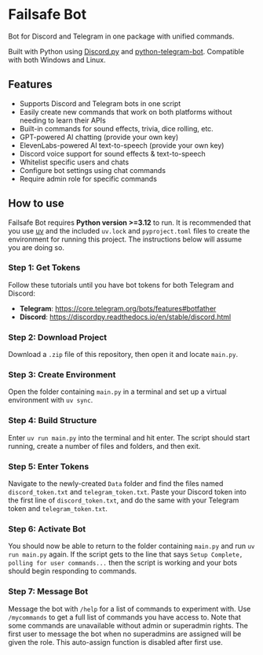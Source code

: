 # Failsafe Bot
Bot for Discord and Telegram in one package with unified commands.

Built with Python using [Discord.py](https://discordpy.readthedocs.io/en/stable/) and [python-telegram-bot](https://python-telegram-bot.org/). Compatible with both Windows and Linux.

## Features
- Supports Discord and Telegram bots in one script
- Easily create new commands that work on both platforms without needing to learn their APIs
- Built-in commands for sound effects, trivia, dice rolling, etc.
- GPT-powered AI chatting (provide your own key)
- ElevenLabs-powered AI text-to-speech (provide your own key)
- Discord voice support for sound effects & text-to-speech
- Whitelist specific users and chats
- Configure bot settings using chat commands
- Require admin role for specific commands

## How to use
Failsafe Bot requires **Python version >=3.12** to run. It is recommended that you use [uv](https://docs.astral.sh/uv/) and the included `uv.lock` and `pyproject.toml` files to create the environment for running this project. The instructions below will assume you are doing so.

### Step 1: Get Tokens
Follow these tutorials until you have bot tokens for both Telegram and Discord:
- **Telegram**: https://core.telegram.org/bots/features#botfather
- **Discord**: https://discordpy.readthedocs.io/en/stable/discord.html

### Step 2: Download Project
Download a `.zip` file of this repository, then open it and locate `main.py`.

### Step 3: Create Environment
Open the folder containing `main.py` in a terminal and set up a virtual environment with `uv sync`.

### Step 4: Build Structure
Enter `uv run main.py` into the terminal and hit enter. The script should start running, create a number of files and folders, and then exit.

### Step 5: Enter Tokens
Navigate to the newly-created `Data` folder and find the files named `discord_token.txt` and `telegram_token.txt`. Paste your Discord token into the first line of `discord_token.txt`, and do the same with your Telegram token and `telegram_token.txt`.

### Step 6: Activate Bot
You should now be able to return to the folder containing `main.py` and run `uv run main.py` again. If the script gets to the line that says `Setup Complete, polling for user commands...` then the script is working and your bots should begin responding to commands.

### Step 7: Message Bot
Message the bot with `/help` for a list of commands to experiment with. Use `/mycommands` to get a full list of commands you have access to. Note that some commands are unavailable without admin or superadmin rights. The first user to message the bot when no superadmins are assigned will be given the role. This auto-assign function is disabled after first use.
